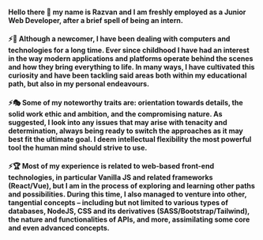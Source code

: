 #### Hello there 👋 my name is Razvan and I am freshly employed as a Junior Web Developer, after a brief spell of being an intern.

#### ⚡🔰 Although a newcomer, I have been dealing with computers and technologies for a long time. Ever since childhood I have had an interest in the way modern applications and platforms operate behind the scenes and how they bring everything to life. In many ways, I have cultivated this curiosity and have been tackling said areas both within my educational path, but also in my personal endeavours.

#### ⚡🎭 Some of my noteworthy traits are: orientation towards details, the solid work ethic and ambition, and the compromising nature. As suggested, I look into any issues that may arise with tenacity and determination, always being ready to switch the approaches as it may best fit the ultimate goal. I deem intellectual flexibility the most powerful tool the human mind should strive to use. 

#### ⚡🏆  Most of my experience is related to web-based front-end technologies, in particular Vanilla JS and related frameworks (React/Vue), but I am in the process of exploring and learning other paths and possibilities. During this time, I also managed to venture into other, tangential concepts – including but not limited to various types of databases, NodeJS, CSS and its derivatives (SASS/Bootstrap/Tailwind), the nature and functionalities of APIs, and more, assimilating some core and even advanced concepts. 

<!--
**SaleRazvan/SaleRazvan** is a ✨ _special_ ✨ repository because its `README.md` (this file) appears on your GitHub profile.

Here are some ideas to get you started:

- 🔭 I’m currently working on ...
- 🌱 I’m currently learning ...
- 👯 I’m looking to collaborate on ...
- 🤔 I’m looking for help with ...
- 💬 Ask me about ...
- 📫 How to reach me: ...
- 😄 Pronouns: ...
- ⚡ Fun fact: ...
-->
